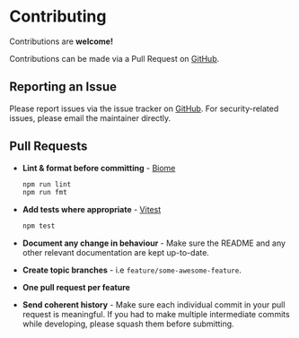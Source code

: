 # Contributing

Contributions are **welcome!**

Contributions can be made via a Pull Request on [GitHub](https://github.com/playlist-pipeline/).

## Reporting an Issue

Please report issues via the issue tracker on [GitHub](https://github.com/playlist-pipeline/). For security-related issues, please email the maintainer directly.

## Pull Requests

- **Lint & format before committing** - [Biome](https://biomejs.dev/)
  ```sh
  npm run lint
  npm run fmt
  ```

- **Add tests where appropriate** - [Vitest](https://vitest.dev/)
  ```sh
  npm test
  ```

- **Document any change in behaviour** - Make sure the README and any other relevant documentation are kept up-to-date.

- **Create topic branches** - i.e `feature/some-awesome-feature`.

- **One pull request per feature**

- **Send coherent history** - Make sure each individual commit in your pull request is meaningful. If you had to make multiple intermediate commits while developing, please squash them before submitting.
